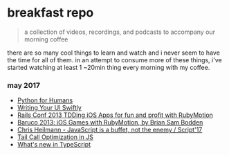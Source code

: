 # breakfast repo
> a collection of videos, recordings, and podcasts to accompany our morning coffee

there are so many cool things to learn and watch and i never seem to have the time for all of them. in an attempt to consume more of these things, i've started watching at least 1 ~20min thing every morning with my coffee.

### may 2017

- [Python for Humans](https://www.youtube.com/watch?v=uqIx4VRIuwM)
- [Writing Your UI Swiftly](https://news.realm.io/news/sommer-panage-writing-your-ui-swiftly/)
- [Rails Conf 2013 TDDing iOS Apps for fun and profit with RubyMotion](https://www.youtube.com/watch?v=7v3_t5SK8DM)
- [Baruco 2013: iOS Games with RubyMotion, by Brian Sam Bodden](https://www.youtube.com/watch?v=h6PfXWpANeI)
- [Chris Heilmann - JavaScript is a buffet, not the enemy / Script'17](https://www.youtube.com/watch?v=rfgXKJPMCos)
- [Tail Call Optimization in JS](http://lucasfcosta.com/2017/05/08/All-About-Recursion-PTC-TCO-and-STC-in-JavaScript.html)
- [What's new in TypeScript](https://channel9.msdn.com/events/Build/2017/B8088)
